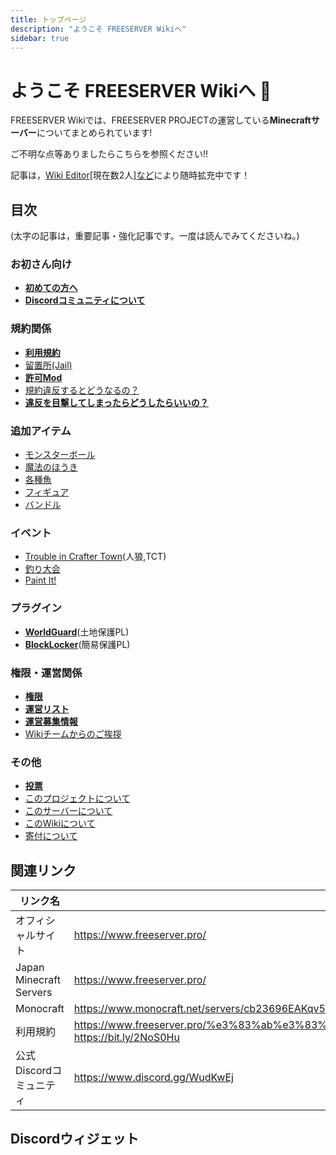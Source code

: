```yaml
---
title: トップページ
description: "ようこそ FREESERVER Wikiへ"
sidebar: true
---
```

# ようこそ FREESERVER Wikiへ :tada:

FREESERVER Wikiでは、FREESERVER PROJECTの運営している**Minecraftサーバー**についてまとめられています!

ご不明な点等ありましたらこちらを参照ください!!

記事は，[Wiki Editor](http://wiki.freeserver.pro/admins#Wiki%20Editor)[現在数2人][など](about-wiki#%E7%B7%A8%E9%9B%86%E8%80%85%E3%83%AA%E3%82%B9%E3%83%88)により随時拡充中です！
## 目次
(太字の記事は，重要記事・強化記事です。一度は読んでみてくださいね。)
### お初さん向け
- [**初めての方へ**](beginners-guide)
- [**Discordコミュニティについて**](discord)
### 規約関係
- [**利用規約**](terms/index)
- [留置所(Jail)](jail)
- [**許可Mod**](allow-mods)
- [規約違反するとどうなるの？](terms/violation)
- [**違反を目撃してしまったらどうしたらいいの？**](terms/violation-look)
### 追加アイテム
- [モンスターボール](item/monsterbowl)
- [魔法のほうき](item/broom)
- [各種魚](item/addfish)
- [フィギュア](item/figure)
- [バンドル](item/bundle)
### イベント
- [Trouble in Crafter Town](event/tct)(人狼,TCT)
- [釣り大会](event/fishcontest)
- [Paint It!](event/paint-it)
### プラグイン
- [**WorldGuard**](plugin/worldguard)(土地保護PL)
- [**BlockLocker**](plugin/blocklocker)(簡易保護PL)
### 権限・運営関係
- [**権限**](permissions)
- [**運営リスト**](admins/)
- [**運営募集情報**](recruit-info)
- [Wikiチームからのご挨拶](from-wikiteam)
### その他
- [**投票**](vote)
- [このプロジェクトについて](about-project)
- [このサーバーについて](about-server)
- [このWikiについて](about-wiki)
- [寄付について](donate)
## 関連リンク

| リンク名 | リンク |
| ---- | ---- |
| オフィシャルサイト | https://www.freeserver.pro/ |
| Japan Minecraft Servers | https://www.freeserver.pro/ |
| Monocraft | https://www.monocraft.net/servers/cb23696EAKqv51cX1L6U |
| 利用規約 | https://www.freeserver.pro/%e3%83%ab%e3%83%bc%e3%83%ab%e3%83%bb%e5%90%84%e7%a8%ae%e6%a1%88%e5%86%85/ <br> https://bit.ly/2NoS0Hu
| 公式Discordコミュニティ | https://www.discord.gg/WudKwEj |

## Discordウィジェット
<discord-widget url="https://discord.com/api/guilds/393963617604861952/widget.json"/>